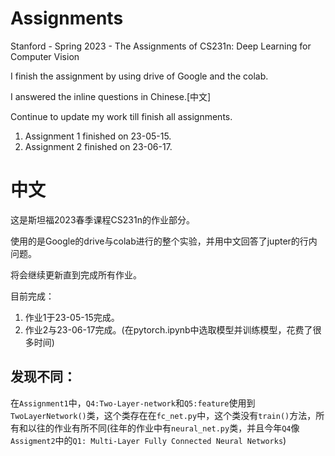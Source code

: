 # Assignments
Stanford - Spring 2023 - The Assignments of CS231n: Deep Learning for Computer Vision

I finish the assignment by using drive of Google and the colab.

I answered the inline questions in Chinese.[中文]

Continue to update my work till finish all assignments.
1. Assignment 1 finished on 23-05-15.
2. Assignment 2 finished on 23-06-17.

# 中文
这是斯坦福2023春季课程CS231n的作业部分。

使用的是Google的drive与colab进行的整个实验，并用中文回答了jupter的行内问题。

将会继续更新直到完成所有作业。

目前完成：
1. 作业1于23-05-15完成。
2. 作业2与23-06-17完成。(在pytorch.ipynb中选取模型并训练模型，花费了很多时间)

## 发现不同：
在`Assignment1`中，`Q4:Two-Layer-network`和`Q5:feature`使用到`TwoLayerNetwork()`类，这个类存在在`fc_net.py`中，这个类没有`train()`方法，所有和以往的作业有所不同(往年的作业中有`neural_net.py`类，并且今年`Q4`像`Assigment2`中的`Q1: Multi-Layer Fully Connected Neural Networks`)
